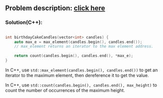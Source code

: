 ## Problem description: [click here](https://www.hackerrank.com/challenges/birthday-cake-candles/problem)

### Solution(C++): 

```cpp

int birthdayCakeCandles(vector<int> candles) {
    auto max_e = max_element(candles.begin(), candles.end());
    // max_element returns an iterator to the max element address.
    
    return count(candles.begin(), candles.end(), *max_e);
}
```

In C++, use ```std::max_element(candles.begin(), candles.end())``` to get an iterator to the maximum element, then dereference it to get the value.

In C++, use ```std::count(candles.begin(), candles.end(), max_height)``` to count the number of occurrences of the maximum height.
